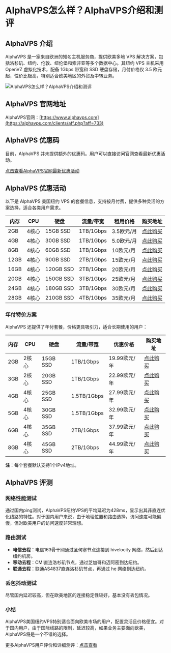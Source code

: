 # AlphaVPS怎么样？AlphaVPS介绍和测评

## AlphaVPS 介绍
AlphaVPS 是一家来自欧洲的知名主机服务商，提供欧美多地 VPS 解决方案，包括洛杉矶、纽约、伦敦、纽伦堡和索非亚等多个数据中心。其纽约 VPS 主机采用 OpenVZ 虚拟化技术，配备 1Gbps 带宽和 SSD 硬盘存储，月付价格仅 3.5 欧元起，性价比极高，特别适合欧美地区的外贸及中转业务。

![AlphaVPS怎么样？AlphaVPS介绍和测评](https://github.com/user-attachments/assets/f72222b8-47de-4483-b300-f54dab8ba8bb)

## AlphaVPS 官网地址
AlphaVPS官网：[https://www.alphavps.com](https://alphavps.com/clients/aff.php?aff=733)

## AlphaVPS 优惠码
目前，AlphaVPS 并未提供额外的优惠码。用户可以直接访问官网查看最新优惠活动。

[点击查看AlphaVPS官网最新优惠活动](https://alphavps.com/clients/aff.php?aff=733)

## AlphaVPS 优惠活动

以下是 AlphaVPS 美国纽约 VPS 的套餐信息，支持按月付费，提供多种灵活的方案选择，适合各类用户需求。

| 内存  | CPU      | 硬盘         | 流量/带宽           | 租用价格     | 购买地址                                      |
|-------|----------|--------------|---------------------|--------------|-----------------------------------------------|
| 2GB   | 4核心    | 15GB SSD     | 1TB/1Gbps           | 3.5欧元/月   | [点此购买](https://alphavps.com/clients/aff.php?aff=733&pid=283)|
| 4GB   | 4核心    | 30GB SSD     | 1TB/1Gbps           | 5.0欧元/月   | [点此购买](https://alphavps.com/clients/aff.php?aff=733&pid=130)|
| 8GB   | 4核心    | 60GB SSD     | 1TB/1Gbps           | 10欧元/月    | [点此购买](https://alphavps.com/clients/aff.php?aff=733&pid=131)|
| 12GB  | 4核心    | 90GB SSD     | 2TB/1Gbps           | 15欧元/月    | [点此购买](https://alphavps.com/clients/aff.php?aff=733&pid=132)|
| 16GB  | 4核心    | 120GB SSD    | 2TB/1Gbps           | 20欧元/月    | [点此购买](https://alphavps.com/clients/aff.php?aff=733&pid=133)|
| 20GB  | 4核心    | 150GB SSD    | 3TB/1Gbps           | 25欧元/月    | [点此购买](https://alphavps.com/clients/aff.php?aff=733&pid=134)|
| 24GB  | 4核心    | 180GB SSD    | 3TB/1Gbps           | 30欧元/月    | [点此购买](https://alphavps.com/clients/aff.php?aff=733&pid=135)|
| 28GB  | 4核心    | 210GB SSD    | 4TB/1Gbps           | 35欧元/月    | [点此购买](https://alphavps.com/clients/aff.php?aff=733&pid=136)|

### 年付特价方案
AlphaVPS 还提供了年付套餐，价格更具吸引力，适合长期使用的用户：

| 内存  | CPU      | 硬盘         | 流量/带宽           | 优惠价格     | 购买地址                                      |
|-------|----------|--------------|---------------------|--------------|-----------------------------------------------|
| 2GB   | 2核心    | 15GB SSD     | 1TB/1Gbps           | 19.99欧元/年 | [点此购买](https://alphavps.com/clients/aff.php?aff=733&pid=292)|
| 3GB   | 2核心    | 20GB SSD     | 1TB/1Gbps           | 22.99欧元/年 | [点此购买](https://alphavps.com/clients/aff.php?aff=733&pid=382)|
| 4GB   | 4核心    | 25GB SSD     | 1.5TB/1Gbps         | 27.99欧元/年 | [点此购买](https://alphavps.com/clients/aff.php?aff=733&pid=383)|
| 5GB   | 4核心    | 30GB SSD     | 1.5TB/1Gbps         | 32.99欧元/年 | [点此购买](https://alphavps.com/clients/aff.php?aff=733&pid=384)|
| 6GB   | 4核心    | 35GB SSD     | 2TB/1Gbps           | 37.99欧元/年 | [点此购买](https://alphavps.com/clients/aff.php?aff=733&pid=385)|
| 8GB   | 4核心    | 45GB SSD     | 2TB/1Gbps           | 44.99欧元/年 | [点此购买](https://alphavps.com/clients/aff.php?aff=733&pid=386)|

**注**：每个套餐默认支持1个IPv4地址。

## AlphaVPS 评测

### 网络性能测试
通过国内ping测试，AlphaVPS纽约VPS的平均延迟为428ms，显示出其非直连优化线路的特性。对于国内用户来说，由于地理位置和路由选择，访问速度可能偏慢，但对欧美用户的访问速度非常理想。

### 路由测试
- **电信去程**：电信163骨干网通过圣何塞节点连接到 hivelocity 网络，然后到达纽约机房。
- **移动去程**：CMI直连洛杉矶节点，通过芝加哥和迈阿密到达纽约。
- **联通去程**：联通AS4837直连洛杉矶节点，再通过 he 网络到达纽约。

### 丢包抖动测试
尽管国内延迟较高，但在欧美地区的连接稳定性较好，基本没有丢包情况。

### 小结
AlphaVPS美国纽约VPS特别适合面向欧美市场的用户，配置灵活且价格便宜。对于国内用户，由于国际线路的限制，延迟较高，如果业务主要面向欧美，AlphaVPS将是一个不错的选择。

更多AlphaVPS用户评价和详细测评：[点击查看](https://alphavps.com/clients/aff.php?aff=733)
